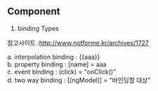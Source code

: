 ## Component

1. binding Types

참고사이트 :http://www.notforme.kr/archives/1727   

  a. interpolation binding : {{aaa}}  
  b. property binding : [name] = aaa   
  c. event binding : (click) = "onClick()"   
  d. two way binding : [(ngModel)] =  “바인딩할 대상”
